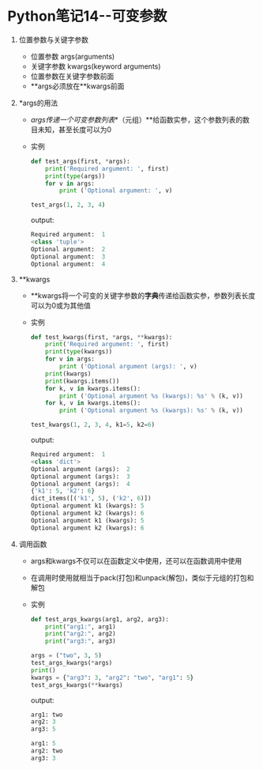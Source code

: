 # Python笔记14--可变参数

1. 位置参数与关键字参数

   + 位置参数 args(arguments)
   + 关键字参数 kwargs(keyword arguments)
   + 位置参数在关键字参数前面
   + \**args必须放在**kwargs前面

2. *args的用法

   + *args传递一个可变参数列表**（元组）**给函数实参，这个参数列表的数目未知，甚至长度可以为0

   + 实例

     ```python
     def test_args(first, *args):
         print('Required argument: ', first)
         print(type(args))
         for v in args:
             print ('Optional argument: ', v)
     
     test_args(1, 2, 3, 4)
     ```

     output:

     ```python
     Required argument:  1
     <class 'tuple'>
     Optional argument:  2
     Optional argument:  3
     Optional argument:  4
     ```

3. **kwargs

   + \**kwargs将一个可变的关键字参数的**字典**传递给函数实参，参数列表长度可以为0或为其他值

   + 实例

     ```python
     def test_kwargs(first, *args, **kwargs):
         print('Required argument: ', first)
         print(type(kwargs))
         for v in args:
             print ('Optional argument (args): ', v)
         print(kwargs)
         print(kwargs.items())
         for k, v in kwargs.items():
             print ('Optional argument %s (kwargs): %s' % (k, v))
         for k, v in kwargs.items():
             print ('Optional argument %s (kwargs): %s' % (k, v))
     
     test_kwargs(1, 2, 3, 4, k1=5, k2=6)
     ```

     output:

     ```python
     Required argument:  1
     <class 'dict'>
     Optional argument (args):  2
     Optional argument (args):  3
     Optional argument (args):  4
     {'k1': 5, 'k2': 6}
     dict_items([('k1', 5), ('k2', 6)])
     Optional argument k1 (kwargs): 5
     Optional argument k2 (kwargs): 6
     Optional argument k1 (kwargs): 5
     Optional argument k2 (kwargs): 6
     ```

4. 调用函数

   + args和kwargs不仅可以在函数定义中使用，还可以在函数调用中使用

   + 在调用时使用就相当于pack(打包)和unpack(解包)，类似于元组的打包和解包

   + 实例

     ```python
     def test_args_kwargs(arg1, arg2, arg3):
         print("arg1:", arg1)
         print("arg2:", arg2)
         print("arg3:", arg3)
     
     args = ("two", 3, 5)
     test_args_kwargs(*args)
     print()
     kwargs = {"arg3": 3, "arg2": "two", "arg1": 5}
     test_args_kwargs(**kwargs)
     ```

     output:

     ```python
     arg1: two
     arg2: 3
     arg3: 5
     
     arg1: 5
     arg2: two
     arg3: 3
     ```

     